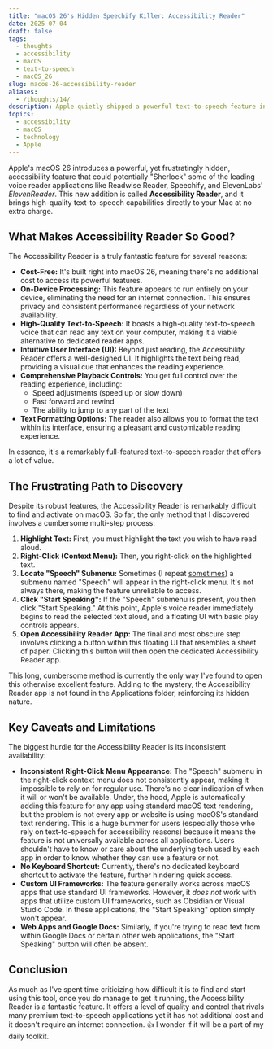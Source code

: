 ```yaml
---
title: "macOS 26's Hidden Speechify Killer: Accessibility Reader"
date: 2025-07-04
draft: false
tags:
  - thoughts
  - accessibility
  - macOS
  - text-to-speech
  - macOS_26
slug: macos-26-accessibility-reader
aliases:
  - /thoughts/14/
description: Apple quietly shipped a powerful text-to-speech feature in macOS 26 that could replace premium apps like Speechify - but almost nobody knows about it.
topics:
  - accessibility
  - macOS
  - technology
  - Apple
---
```


Apple's macOS 26 introduces a powerful, yet frustratingly hidden, accessibility feature that could potentially "Sherlock" some of the leading voice reader applications like Readwise Reader, Speechify, and ElevenLabs' _ElevenReader_. This new addition is called **Accessibility Reader**, and it brings high-quality text-to-speech capabilities directly to your Mac at no extra charge.

## What Makes Accessibility Reader So Good?

The Accessibility Reader is a truly fantastic feature for several reasons:

*   **Cost-Free:** It's built right into macOS 26, meaning there's no additional cost to access its powerful features.
*   **On-Device Processing:** This feature appears to run entirely on your device, eliminating the need for an internet connection. This ensures privacy and consistent performance regardless of your network availability.
*   **High-Quality Text-to-Speech:** It boasts a high-quality text-to-speech voice that can read any text on your computer, making it a viable alternative to dedicated reader apps.
*   **Intuitive User Interface (UI):** Beyond just reading, the Accessibility Reader offers a well-designed UI. It highlights the text being read, providing a visual cue that enhances the reading experience.
*   **Comprehensive Playback Controls:** You get full control over the reading experience, including:
    *   Speed adjustments (speed up or slow down)
    *   Fast forward and rewind
    *   The ability to jump to any part of the text
*   **Text Formatting Options:** The reader also allows you to format the text within its interface, ensuring a pleasant and customizable reading experience.

In essence, it's a remarkably full-featured text-to-speech reader that offers a lot of value.

## The Frustrating Path to Discovery

Despite its robust features, the Accessibility Reader is remarkably difficult to find and activate on macOS. So far, the only method that I discovered involves a cumbersome multi-step process:

1.  **Highlight Text:** First, you must highlight the text you wish to have read aloud.
2.  **Right-Click (Context Menu):** Then, you right-click on the highlighted text.
3.  **Locate "Speech" Submenu:** Sometimes (I repeat <u>sometimes</u>) a submenu named "Speech" will appear in the right-click menu. It's not always there, making the feature unreliable to access.
4.  **Click "Start Speaking":** If the "Speech" submenu is present, you then click "Start Speaking." At this point, Apple's voice reader immediately begins to read the selected text aloud, and a floating UI with basic play controls appears.
5.  **Open Accessibility Reader App:** The final and most obscure step involves clicking a button within this floating UI that resembles a sheet of paper. Clicking this button will then open the dedicated Accessibility Reader app.

This long, cumbersome method is currently the only way I've found to open this otherwise excellent feature. Adding to the mystery, the Accessibility Reader app is not found in the Applications folder, reinforcing its hidden nature.

## Key Caveats and Limitations

The biggest hurdle for the Accessibility Reader is its inconsistent availability:

*   **Inconsistent Right-Click Menu Appearance:** The "Speech" submenu in the right-click context menu does not consistently appear, making it impossible to rely on for regular use. There's no clear indication of when it will or won't be available. Under, the hood, Apple is automatically adding this feature for any app using standard macOS text rendering, but the problem is not every app or website is using macOS's standard text rendering. This is a huge bummer for users (especially those who rely on text-to-speech for accessibility reasons) because it means the feature is not universally available across all applications. Users shouldn't have to know or care about the underlying tech used by each app in order to know whether they can use a feature or not.
*   **No Keyboard Shortcut:** Currently, there's no dedicated keyboard shortcut to activate the feature, further hindering quick access.
*   **Custom UI Frameworks:** The feature generally works across macOS apps that use standard UI frameworks. However, it *does not* work with apps that utilize custom UI frameworks, such as Obsidian or Visual Studio Code. In these applications, the "Start Speaking" option simply won't appear.
*   **Web Apps and Google Docs:** Similarly, if you're trying to read text from within Google Docs or certain other web applications, the "Start Speaking" button will often be absent.

## Conclusion

As much as I've spent time criticizing how difficult it is to find and start using this tool, once you do manage to get it running, the Accessibility Reader is a fantastic feature. It offers a level of quality and control that rivals many premium text-to-speech applications yet it has not additional cost and it doesn't require an internet connection. 👍 I wonder if it will be a part of my daily toolkit. 
